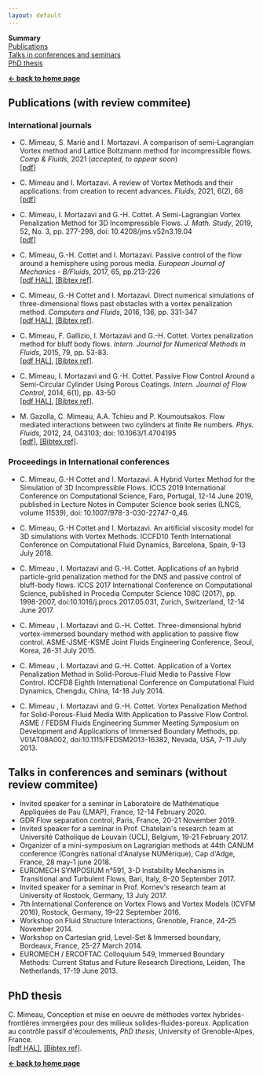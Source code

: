 ```yaml
---
layout: default
---
```


**Summary**  
[Publications](#articles)  
[Talks in conferences and seminars](#talks)  
[PhD thesis](#phd)  

[**← back to home page**](./)

## Publications (with review commitee)<a name="articles"></a>

### International journals 

* C. Mimeau, S. Marié and I. Mortazavi. A comparison of semi-Lagrangian Vortex method and Lattice Boltzmann method for incompressible flows. _Comp & Fluids_, 2021 (_accepted, to appear soon_)  
[[pdf]](assets/images/Mimeau_Marie_Mortazavi_2021_CAF.pdf)

* C. Mimeau and I. Mortazavi. A review of Vortex Methods and their applications: from creation to recent advances. _Fluids_, 2021, 6(2), 68  
[[pdf]](assets/images/Mimeau_Mortazavi_2021_Fluids.pdf)

* C. Mimeau, I. Mortazavi and G.-H. Cottet. A Semi-Lagrangian Vortex Penalization Method for 3D Incompressible Flows. _J. Math. Study_, 2019, 52, No. 3, pp. 277-298, doi: 10.4208/jms.v52n3.19.04  
[[pdf]](assets/images/J_Math_Study_2019.pdf)

* C. Mimeau, G.-H. Cottet and I. Mortazavi. Passive control of the flow around a hemisphere using porous media. _European Journal of Mechanics - B/Fluids_, 2017, 65, pp.213-226  
[[pdf HAL]](https://hal.archives-ouvertes.fr/hal-01483400/document), [[Bibtex ref]](https://hal.archives-ouvertes.fr/hal-01483400v1/bibtex).

* C. Mimeau, G.-H Cottet and I. Mortazavi. Direct numerical simulations of three-dimensional flows past obstacles with a vortex penalization method. _Computers and Fluids_, 2016, 136, pp. 331-347  
[[pdf HAL]](https://hal.archives-ouvertes.fr/hal-01855265/document), [[Bibtex ref]](https://hal.archives-ouvertes.fr/hal-01855265v1/bibtex).

* C. Mimeau, F. Gallizio, I. Mortazavi and G.-H. Cottet. Vortex penalization method for bluff body flows. _Intern. Journal for Numerical Methods in Fluids_, 2015, 79, pp. 53-83.  
[[pdf HAL]](https://hal.archives-ouvertes.fr/hal-01863634/document), [[Bibtex ref]](https://hal.archives-ouvertes.fr/hal-01863634v1/bibtex).

* C. Mimeau, I. Mortazavi and G.-H. Cottet. Passive Flow Control Around a Semi-Circular Cylinder Using Porous Coatings. _Intern. Journal of Flow Control_, 2014, 6(1), pp. 43-50  
[[pdf HAL]](https://hal.archives-ouvertes.fr/hal-01215305/document), [[Bibtex ref]](https://hal.archives-ouvertes.fr/hal-01215305v1/bibtex).

* M. Gazolla, C. Mimeau, A.A. Tchieu and P. Koumoutsakos. Flow mediated interactions between two cylinders at finite Re numbers. _Phys. Fluids_, 2012, 24, 043103; doi: 10.1063/1.4704195  
[[pdf]](assets/images/PhysFluids_24_043103.pdf), [[Bibtex ref]](https://hal.archives-ouvertes.fr/hal-01863654v1/bibtex).

### Proceedings in International conferences

* C. Mimeau, G.-H Cottet and I. Mortazavi. A Hybrid Vortex Method for the Simulation of 3D Incompressible Flows. ICCS 2019 International Conference on Computational Science, Faro, Portugal, 12-14 June 2019, published in Lecture Notes in Computer Science book series (LNCS, volume 11539), doi: 10.1007/978-3-030-22747-0_46.  

* C. Mimeau, G.-H Cottet and I. Mortazavi. An artificial viscosity model for 3D simulations with Vortex Methods. ICCFD10 Tenth International Conference on Computational Fluid Dynamics, Barcelona, Spain, 9-13 July 2018.

* C. Mimeau , I. Mortazavi and G.-H. Cottet. Applications of an hybrid particle-grid penalization method for the DNS and passive control of bluff-body flows. ICCS 2017 International Conference on Computational Science, published in Procedia Computer Science 108C (2017), pp. 1998-2007, doi:10.1016/j.procs.2017.05.031, Zurich, Switzerland, 12-14 June 2017.

* C. Mimeau , I. Mortazavi and G.-H. Cottet. Three-dimensional hybrid vortex-immersed boundary method with application to passive flow control. ASME-JSME-KSME Joint Fluids Engineering Conference, Seoul, Korea, 26-31 July 2015.

* C. Mimeau , I. Mortazavi and G.-H. Cottet. Application of a Vortex Penalization Method in Solid-Porous-Fluid Media to Passive Flow Control. ICCFD8 Eighth International Conference on Computational Fluid Dynamics, Chengdu, China, 14-18 July 2014.

* C. Mimeau , I. Mortazavi and G.-H. Cottet. Vortex Penalization Method for Solid-Porous-Fluid Media With Application to Passive Flow Control. ASME / FEDSM Fluids Engineering Summer Meeting Symposium on Development and Applications of Immersed Boundary Methods, pp. V01AT08A002, doi:10.1115/FEDSM2013-16382, Nevada, USA, 7-11 July 2013. 

## Talks in conferences and seminars (without review commitee)<a name="talks"></a>

* Invited speaker for a seminar in Laboratoire de Mathématique Appliquées de Pau (LMAP), France, 12-14 February 2020. 
* GDR Flow separation control, Paris, France, 20-21 November 2019.
* Invited speaker for a seminar in Prof. Chatelain's research team at Université Catholique de Louvain (UCL), Belgium, 19-21 February 2017. 
* Organizer of a mini-symposium on Lagrangian methods at 44th CANUM conference (Congrès national d'Analyse NUMérique), Cap d'Adge, France, 28 may-1 june 2018.  
* EUROMECH SYMPOSIUM n°591, 3-D Instability Mechanisms in Transitional and Turbulent Flows, Bari, Italy, 8–20 September 2017.   
* Invited speaker for a seminar in Prof. Kornev's research team at University of Rostock, Germany, 13 July 2017.  
* 7th International Conference on Vortex Flows and Vortex Models (ICVFM 2016), Rostock, Germany, 19–22 September 2016.  
* Workshop on Fluid Structure Interactions, Grenoble, France, 24-25 November 2014.  
* Workshop on Cartesian grid, Level-Set & Immersed boundary, Bordeaux, France, 25-27 March 2014.  
* EUROMECH / ERCOFTAC Colloquium 549, Immersed Boundary Methods: Current Status and Future Research Directions, Leiden, The Netherlands, 17-19 June 2013.

## PhD thesis<a name="phd"></a>

C. Mimeau, Conception et mise en oeuvre de méthodes vortex hybrides-frontières immergées pour des milieux solides-fluides-poreux. Application au contrôle passif d'écoulements, _PhD thesis_, University of Grenoble-Alpes, France.  
[[pdf HAL]](https://tel.archives-ouvertes.fr/tel-01178939/document), [[Bibtex ref]](https://hal.archives-ouvertes.fr/tel-01178939v1/bibtex).


[**← back to home page**](./)

